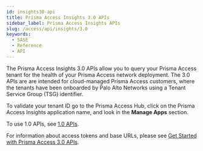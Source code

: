 ```yaml
---
id: insights30-api
title: Prisma Access Insights 3.0 APIs
sidebar_label: Prisma Access Insights APIs
slug: /access/api/insights/3.0
keywords:
  - SASE
  - Reference
  - API
---
```


The Prisma Access Insights 3.0 APIs allow you to query your Prisma Access tenant for the health of
your Prisma Access network deployment. The 3.0 APIs are are intended for cloud-managed Prisma Access
customers, where the tenants have been onboarded by Palo Alto Networks using a Tenant Service Group
(TSG) identifier.

To validate your tenant ID go to the Prisma Access Hub, click on the Prisma Access Insights
application name, and look in the **Manage Apps** section.

To use 1.0 APIs, see [1.0 APIs](/access/api/insights/1.0).

For information about access tokens and base URLs, please see
[Get Started with Prisma Access 3.0 APIs](/access/docs/insights/getting_started-30).